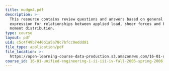 ```yaml
---
title: mudgm4.pdf
description: >-
  This resource contains review questions and answers based on general
  expression for relationships between applied load, sheer forces and bending
  moment distribution.
type: course
layout: pdf
uid: c5c4f49b7440b1a5a78c7bfcc0eddd81
file_type: application/pdf
file_location: >-
  https://open-learning-course-data-production.s3.amazonaws.com/16-01-unified-engineering-i-ii-iii-iv-fall-2005-spring-2006/c5c4f49b7440b1a5a78c7bfcc0eddd81_mudgm4.pdf
course_id: 16-01-unified-engineering-i-ii-iii-iv-fall-2005-spring-2006
---
```

